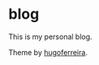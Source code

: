 # blog
This is my personal blog.

Theme by [hugoferreira](https://github.com/hugoferreira/papyrus-theme).

